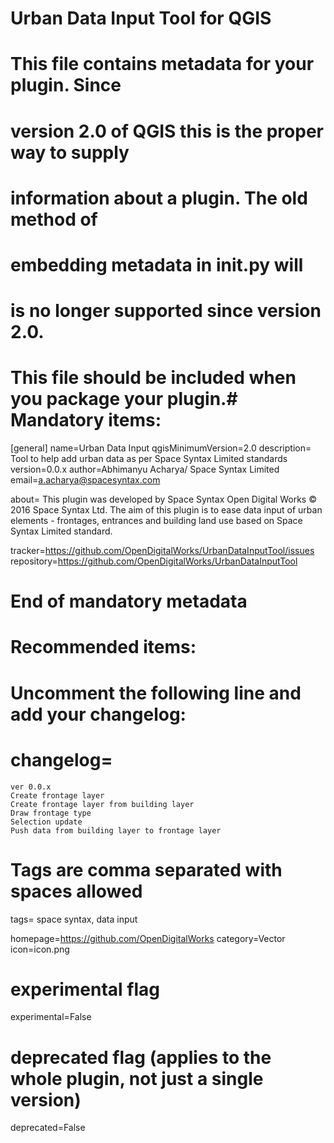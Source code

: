 # Urban Data Input Tool for QGIS
# This file contains metadata for your plugin. Since 
# version 2.0 of QGIS this is the proper way to supply 
# information about a plugin. The old method of 
# embedding metadata in __init__.py will 
# is no longer supported since version 2.0.

# This file should be included when you package your plugin.# Mandatory items:

[general]
name=Urban Data Input
qgisMinimumVersion=2.0
description= Tool to help add urban data as per Space Syntax Limited standards
version=0.0.x
author=Abhimanyu Acharya/ Space Syntax Limited
email=a.acharya@spacesyntax.com

about= This plugin was developed by Space Syntax Open Digital Works ©
2016 Space Syntax Ltd. The aim of this plugin  is to ease data input of urban
elements - frontages, entrances and building land use based on Space Syntax Limited standard.

tracker=https://github.com/OpenDigitalWorks/UrbanDataInputTool/issues
repository=https://github.com/OpenDigitalWorks/UrbanDataInputTool
# End of mandatory metadata

# Recommended items:

# Uncomment the following line and add your changelog:
# changelog=
    ver 0.0.x
    Create frontage layer
    Create frontage layer from building layer
    Draw frontage type
    Selection update
    Push data from building layer to frontage layer

# Tags are comma separated with spaces allowed
tags= space syntax, data input

homepage=https://github.com/OpenDigitalWorks
category=Vector
icon=icon.png
# experimental flag
experimental=False

# deprecated flag (applies to the whole plugin, not just a single version)
deprecated=False

